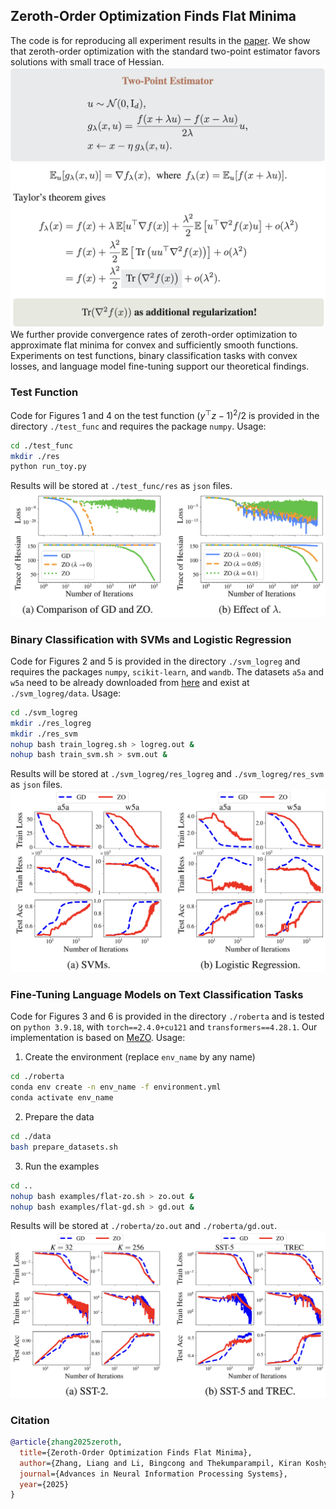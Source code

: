 ## Zeroth-Order Optimization Finds Flat Minima

The code is for reproducing all experiment results in the [paper](https://arxiv.org/abs/2506.05454).
We show that zeroth-order optimization with the standard two-point estimator favors solutions with small trace of Hessian.
![avatar](./assets/two-point.png)
![avatar](./assets/implicit-bias.png)
We further provide convergence rates of zeroth-order optimization to approximate flat minima for convex and sufficiently smooth functions.
Experiments on test functions, binary classification tasks with convex losses, and language model fine-tuning support our theoretical findings.


### Test Function

Code for Figures 1 and 4 on the test function $(y^\top z - 1)^2/2$ is provided in the directory `./test_func` and requires the package `numpy`. Usage:
```bash
cd ./test_func
mkdir ./res
python run_toy.py
```
Results will be stored at `./test_func/res` as `json` files.
![avatar](./assets/test-func.png)


### Binary Classification with SVMs and Logistic Regression

Code for Figures 2 and 5 is provided in the directory `./svm_logreg` and requires the packages `numpy`, `scikit-learn`, and `wandb`. The datasets `a5a` and `w5a` need to be already downloaded from [here](https://www.csie.ntu.edu.tw/~cjlin/libsvmtools/datasets/binary.html) and exist at `./svm_logreg/data`. Usage:
```bash
cd ./svm_logreg
mkdir ./res_logreg
mkdir ./res_svm
nohup bash train_logreg.sh > logreg.out &
nohup bash train_svm.sh > svm.out &
```
Results will be stored at `./svm_logreg/res_logreg` and `./svm_logreg/res_svm` as `json` files.
![avatar](./assets/svm-logreg.png)


### Fine-Tuning Language Models on Text Classification Tasks

Code for Figures 3 and 6 is provided in the directory `./roberta` and is tested on `python 3.9.18`, with `torch==2.4.0+cu121` and `transformers==4.28.1`.
Our implementation is based on [MeZO](https://github.com/princeton-nlp/MeZO).
Usage:

1. Create the environment (replace `env_name` by any name)

```bash
cd ./roberta
conda env create -n env_name -f environment.yml
conda activate env_name
```

2. Prepare the data
```bash
cd ./data
bash prepare_datasets.sh
```

3. Run the examples

```bash
cd ..
nohup bash examples/flat-zo.sh > zo.out &
nohup bash examples/flat-gd.sh > gd.out &
```
Results will be stored at `./roberta/zo.out` and `./roberta/gd.out`.
![avatar](./assets/roberta.png)


### Citation

```bibtex
@article{zhang2025zeroth,
  title={Zeroth-Order Optimization Finds Flat Minima},
  author={Zhang, Liang and Li, Bingcong and Thekumparampil, Kiran Koshy and Oh, Sewoong and Muehlebach, Michael and He, Niao},
  journal={Advances in Neural Information Processing Systems},
  year={2025}
}
```
